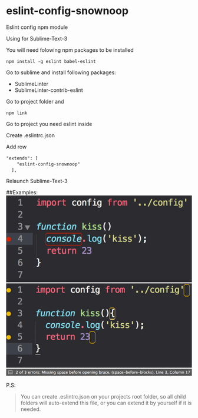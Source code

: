 # eslint-config-snownoop
Eslint config npm module

Using for Sublime-Text-3

You will need folowing npm packages to be installed
```
npm install -g eslint babel-eslint
```
Go to sublime and install following packages:
- SublimeLinter
- SublimeLinter-contrib-eslint

Go to project folder and
```
npm link
```
Go to project you need eslint inside

Create .eslintrc.json

Add row
```
"extends": [
    "eslint-config-snownoop"
  ],
```

Relaunch Sublime-Text-3

##Examples: <br />
![alt tag](https://raw.githubusercontent.com/snownoop/eslint-config-snownoop/master/readme-images/error.png)
![alt tag](https://raw.githubusercontent.com/snownoop/eslint-config-snownoop/master/readme-images/warnings.png)
![alt tag](https://raw.githubusercontent.com/snownoop/eslint-config-snownoop/master/readme-images/message.png)

P.S:
> You can create .eslintrc.json on your projects root folder, so all child folders will auto-extend this file, or you can extend it by yourself if it is needed.
